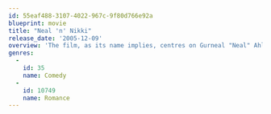 ```yaml
---
id: 55eaf488-3107-4022-967c-9f80d766e92a
blueprint: movie
title: "Neal 'n' Nikki"
release_date: '2005-12-09'
overview: 'The film, as its name implies, centres on Gurneal "Neal" Ahluwalia and Nikkita "Nikki" Bakshi (Uday Chopra and Tanisha), two Canadians of Indian descent, born and raised in British Columbia. Before getting married Neal wants to spend one month on vacation in total freedom by meeting women, going to clubs...'
genres:
  -
    id: 35
    name: Comedy
  -
    id: 10749
    name: Romance
---
```

